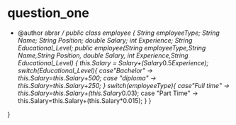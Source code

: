 # question_one
 * @author abrar
 */
public class employee {
    String employeeType;
    String Name;
    String Position;
    double Salary;
    int Experience;
    String Educational_Level;
    public employee(String employeeType,String Name,String Position, double Salary,
    int Experience,String Educational_Level)
    {
    this.Salary = Salary+(Salary*0.5*Experience);
    switch(Educational_Level){
            case"Bachelor" -> this.Salary=this.Salary+500;
            case "diploma" -> this.Salary=this.Salary+250;
                        }
     switch(employeeType){
            case"Full time" -> this.Salary=this.Salary+(this.Salary*0.03);
            case "Part Time" -> this.Salary=this.Salary+(this.Salary*0.015);
                        }
  }
    
}

